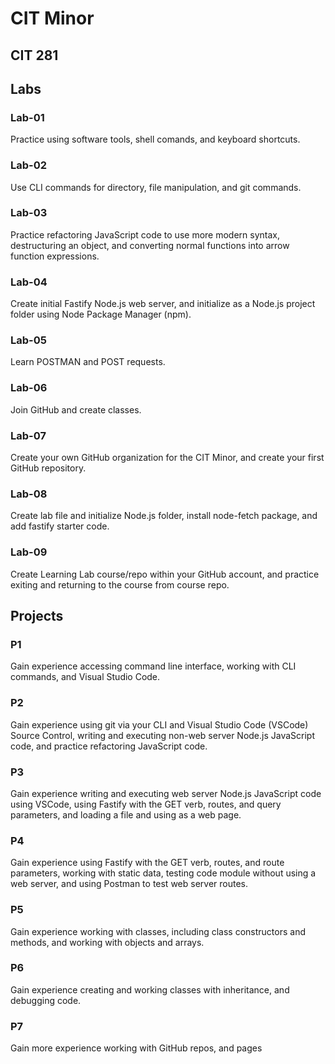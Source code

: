 # CIT Minor
## CIT 281

## Labs 

### Lab-01
Practice using software tools, shell comands, and keyboard shortcuts. 

### Lab-02
Use CLI commands for directory, file manipulation, and git commands. 

### Lab-03
Practice refactoring JavaScript code to use more modern syntax, destructuring an object, and converting normal functions into arrow function expressions.

### Lab-04
Create initial Fastify Node.js web server, and initialize as a Node.js project folder using Node Package Manager (npm).

### Lab-05
Learn POSTMAN and POST requests.

### Lab-06
Join GitHub and create classes.

### Lab-07
Create your own GitHub organization for the CIT Minor, and create your first GitHub repository.

### Lab-08
Create lab file and initialize Node.js folder, install node-fetch package, and add fastify starter code.

### Lab-09
Create Learning Lab course/repo within your GitHub account, and practice exiting and returning to the course from course repo.
 
## Projects 
### P1
Gain experience accessing command line interface, working with CLI commands, and Visual Studio Code.

### P2
Gain experience using git via your CLI and Visual Studio Code (VSCode) Source Control, writing and executing non-web server Node.js JavaScript code, and practice refactoring JavaScript code.

### P3
Gain experience writing and executing web server Node.js JavaScript code using VSCode, using Fastify with the GET verb, routes, and query parameters, and loading a file and using as a web page.

### P4
Gain experience using Fastify with the GET verb, routes, and route parameters, working with static data, testing code module without using a web server, and using Postman to test web server routes.

### P5
Gain experience working with classes, including class constructors and methods, and working with objects and arrays. 

### P6
Gain experience creating and working classes with inheritance, and debugging code. 

### P7
Gain more experience working with GitHub repos, and pages


